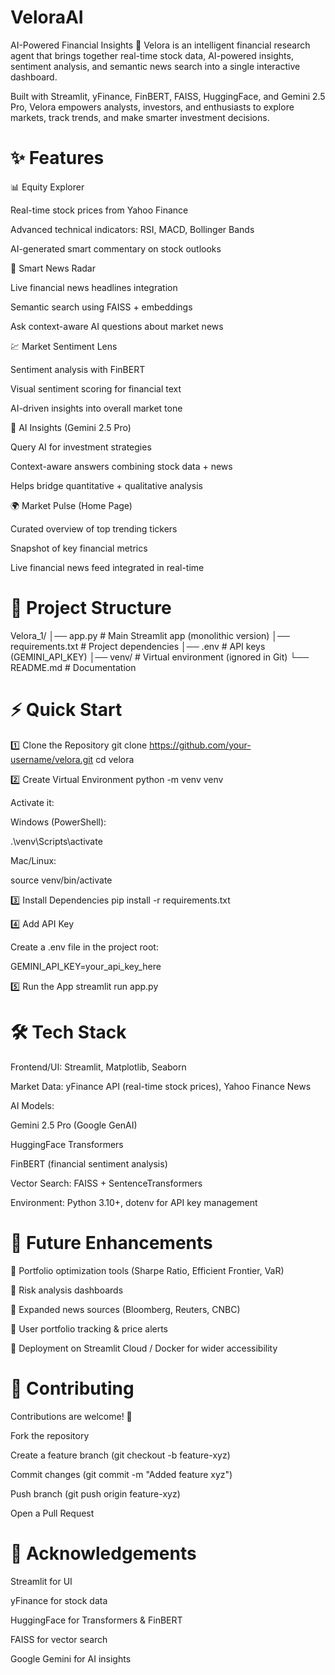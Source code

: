 # VeloraAI
AI-Powered Financial Insights
🚀 Velora is an intelligent financial research agent that brings together real-time stock data, AI-powered insights, sentiment analysis, and semantic news search into a single interactive dashboard.

Built with Streamlit, yFinance, FinBERT, FAISS, HuggingFace, and Gemini 2.5 Pro, Velora empowers analysts, investors, and enthusiasts to explore markets, track trends, and make smarter investment decisions.

# ✨ Features
📊 Equity Explorer

Real-time stock prices from Yahoo Finance

Advanced technical indicators: RSI, MACD, Bollinger Bands

AI-generated smart commentary on stock outlooks

📰 Smart News Radar

Live financial news headlines integration

Semantic search using FAISS + embeddings

Ask context-aware AI questions about market news

💹 Market Sentiment Lens

Sentiment analysis with FinBERT

Visual sentiment scoring for financial text

AI-driven insights into overall market tone

🤖 AI Insights (Gemini 2.5 Pro)

Query AI for investment strategies

Context-aware answers combining stock data + news

Helps bridge quantitative + qualitative analysis

🌍 Market Pulse (Home Page)

Curated overview of top trending tickers

Snapshot of key financial metrics

Live financial news feed integrated in real-time

#  📂 Project Structure
Velora_1/
│── app.py               # Main Streamlit app (monolithic version)
│── requirements.txt     # Project dependencies
│── .env                 # API keys (GEMINI_API_KEY)
│── venv/                # Virtual environment (ignored in Git)
└── README.md            # Documentation

#  ⚡ Quick Start
1️⃣ Clone the Repository
git clone https://github.com/your-username/velora.git
cd velora

2️⃣ Create Virtual Environment
python -m venv venv


Activate it:

Windows (PowerShell):

.\venv\Scripts\activate


Mac/Linux:

source venv/bin/activate

3️⃣ Install Dependencies
pip install -r requirements.txt

4️⃣ Add API Key

Create a .env file in the project root:

GEMINI_API_KEY=your_api_key_here

5️⃣ Run the App
streamlit run app.py

#  🛠️ Tech Stack

Frontend/UI: Streamlit, Matplotlib, Seaborn

Market Data: yFinance API (real-time stock prices), Yahoo Finance News

AI Models:

Gemini 2.5 Pro (Google GenAI)

HuggingFace Transformers

FinBERT (financial sentiment analysis)

Vector Search: FAISS + SentenceTransformers

Environment: Python 3.10+, dotenv for API key management


#  🚀 Future Enhancements

📌 Portfolio optimization tools (Sharpe Ratio, Efficient Frontier, VaR)

📌 Risk analysis dashboards

📌 Expanded news sources (Bloomberg, Reuters, CNBC)

📌 User portfolio tracking & price alerts

📌 Deployment on Streamlit Cloud / Docker for wider accessibility

#  🤝 Contributing

Contributions are welcome! 🎉

Fork the repository

Create a feature branch (git checkout -b feature-xyz)

Commit changes (git commit -m "Added feature xyz")

Push branch (git push origin feature-xyz)

Open a Pull Request



#  🙌 Acknowledgements

Streamlit
 for UI

yFinance
 for stock data

HuggingFace
 for Transformers & FinBERT

FAISS
 for vector search

Google Gemini
 for AI insights
